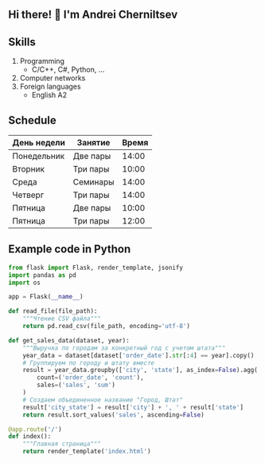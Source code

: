 ## Hi there! 👋 I'm Andrei Cherniltsev

## Skills
1. Programming
   - C/C++, C#, Python, ...
2. Computer networks
3. Foreign languages
   - English A2

## Schedule
| День недели   | Занятие        | Время     |
|---------------|----------------|-----------|
| Понедельник   | Две пары       | 14:00     |
| Вторник       | Три пары       | 10:00     |
| Среда         | Семинары       | 14:00     |
| Четверг       | Три пары       | 14:00     |
| Пятница       | Две пары       | 10:00     |
| Пятница       | Три пары       | 12:00     |

## Example code in Python
```Python
from flask import Flask, render_template, jsonify
import pandas as pd
import os

app = Flask(__name__)

def read_file(file_path):
    """Чтение CSV файла"""
    return pd.read_csv(file_path, encoding='utf-8')

def get_sales_data(dataset, year):
    """Выручка по городам за конкретный год с учетом штата"""
    year_data = dataset[dataset['order_date'].str[:4] == year].copy()
    # Группируем по городу и штату вместе
    result = year_data.groupby(['city', 'state'], as_index=False).agg(
        count=('order_date', 'count'), 
        sales=('sales', 'sum')
    )
    # Создаем объединенное название "Город, Штат"
    result['city_state'] = result['city'] + ', ' + result['state']
    return result.sort_values('sales', ascending=False)    

@app.route('/')
def index():
    """Главная страница"""
    return render_template('index.html')
```

<!--
**cheandgit/cheandgit** is a ✨ _special_ ✨ repository because its `README.md` (this file) appears on your GitHub profile.
Here are some ideas to get you started:
- 🔭 I’m currently working on ...
- 🌱 I’m currently learning ...
- 👯 I’m looking to collaborate on ...
- 🤔 I’m looking for help with ...
- 💬 Ask me about ...
- 📫 How to reach me: ...
- 😄 Pronouns: ...
- ⚡ Fun fact: ...
-->
